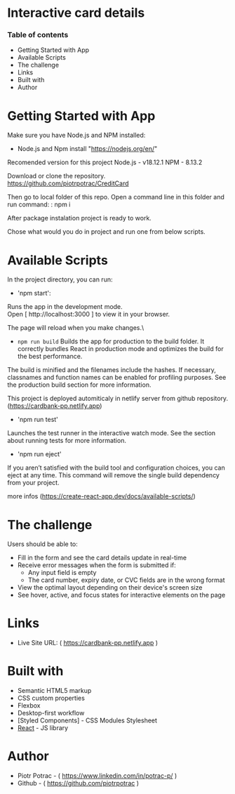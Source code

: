 # Interactive card details

### Table of contents

- Getting Started with App
- Available Scripts
- The challenge
- Links
- Built with
- Author

# Getting Started with App

Make sure you have Node.js and NPM installed:

- Node.js and Npm install "https://nodejs.org/en/"

Recomended version for this project
Node.js - v18.12.1
NPM - 8.13.2

Download or clone the repository.
https://github.com/piotrpotrac/CreditCard

Then go to local folder of this repo. Open a command line in this folder and run command:
: npm i

After package instalation project is ready to work.

Chose what would you do in project and run one from below scripts.

# Available Scripts

In the project directory, you can run:

- 'npm start':

Runs the app in the development mode.\
Open [ http://localhost:3000 ] to view it in your browser.

The page will reload when you make changes.\

- `npm run build`
  Builds the app for production to the build folder. It correctly bundles React in production mode and optimizes the build for the best performance.

The build is minified and the filenames include the hashes. If necessary, classnames and function names can be enabled for profiling purposes. See the production build section for more information.

This project is deployed automiticaly in netlify server from github repository.
(https://cardbank-pp.netlify.app)

- 'npm run test'

Launches the test runner in the interactive watch mode. See the section about running tests for more information.

- 'npm run eject'

If you aren’t satisfied with the build tool and configuration choices, you can eject at any time. This command will remove the single build dependency from your project.

more infos (https://create-react-app.dev/docs/available-scripts/)

# The challenge

Users should be able to:

- Fill in the form and see the card details update in real-time
- Receive error messages when the form is submitted if:
  - Any input field is empty
  - The card number, expiry date, or CVC fields are in the wrong format
- View the optimal layout depending on their device's screen size
- See hover, active, and focus states for interactive elements on the page

# Links

- Live Site URL: ( https://cardbank-pp.netlify.app )

# Built with

- Semantic HTML5 markup
- CSS custom properties
- Flexbox
- Desktop-first workflow
- [Styled Components] - CSS Modules Stylesheet
- [React](https://reactjs.org/) - JS library

# Author

- Piotr Potrac - ( https://www.linkedin.com/in/potrac-p/ )
- Github - ( https://github.com/piotrpotrac )
